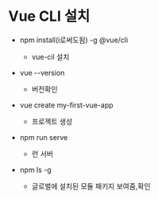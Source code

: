 # Vue CLI 설치

- npm install(i로써도됨) -g @vue/cli
  - vue-cil 설치
- vue --version
  - 버전확인
- vue create my-first-vue-app
  - 프로젝트 생성
- npm run serve
  - 런 서버

- npm ls -g
  - 글로벌에 설치된 모듈 패키지 보여줌,확인

